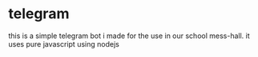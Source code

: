 # telegram
this is a simple telegram bot i made for the use in our school mess-hall.
it uses pure javascript using nodejs

